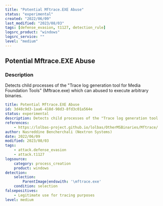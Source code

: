 ```yaml
---
title: "Potential Mftrace.EXE Abuse"
status: "experimental"
created: "2022/06/09"
last_modified: "2023/08/03"
tags: [defense_evasion, t1127, detection_rule]
logsrc_product: "windows"
logsrc_service: ""
level: "medium"
---
```


## Potential Mftrace.EXE Abuse

### Description

Detects child processes of the "Trace log generation tool for Media Foundation Tools" (Mftrace.exe) which can abused to execute arbitrary binaries.

```yml
title: Potential Mftrace.EXE Abuse
id: 3d48c9d3-1aa6-418d-98d3-8fd3c01a564e
status: experimental
description: Detects child processes of the "Trace log generation tool for Media Foundation Tools" (Mftrace.exe) which can abused to execute arbitrary binaries.
references:
    - https://lolbas-project.github.io/lolbas/OtherMSBinaries/Mftrace/
author: Nasreddine Bencherchali (Nextron Systems)
date: 2022/06/09
modified: 2023/08/03
tags:
    - attack.defense_evasion
    - attack.t1127
logsource:
    category: process_creation
    product: windows
detection:
    selection:
        ParentImage|endswith: '\mftrace.exe'
    condition: selection
falsepositives:
    - Legitimate use for tracing purposes
level: medium

```
